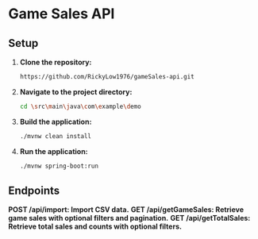 # Game Sales API

## Setup

1. **Clone the repository:**
   ```bash
   https://github.com/RickyLow1976/gameSales-api.git
2. **Navigate to the project directory:**
   ```bash
   cd \src\main\java\com\example\demo
3. **Build the application:**
   ```bash
   ./mvnw clean install
4. **Run the application:**
   ```bash
   ./mvnw spring-boot:run


## Endpoints
**POST /api/import: Import CSV data.**
**GET /api/getGameSales: Retrieve game sales with optional filters and pagination.**
**GET /api/getTotalSales: Retrieve total sales and counts with optional filters.**
